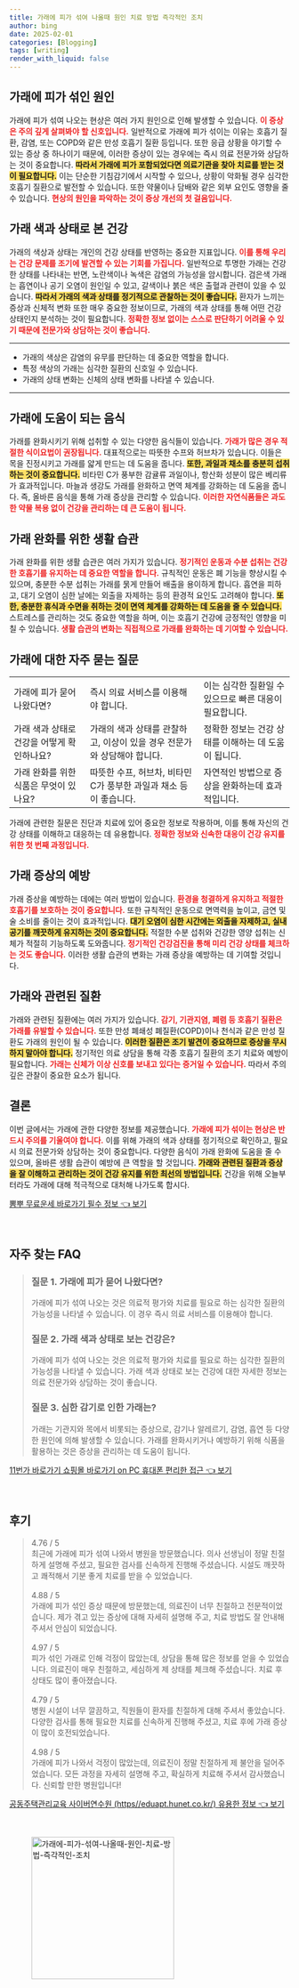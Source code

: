 ```yaml
---
title: 가래에 피가 섞여 나올때 원인 치료 방법 즉각적인 조치
author: bing
date: 2025-02-01
categories: [Blogging]
tags: [writing]
render_with_liquid: false
---
```



<h2 id='가래에 피가 섞인 원인'>가래에 피가 섞인 원인</h2>

<p>가래에 피가 섞여 나오는 현상은 여러 가지 원인으로 인해 발생할 수 있습니다. <b><span style="color: #ee2323;">이 증상은 주의 깊게 살펴봐야 할 신호입니다.</span></b> 일반적으로 가래에 피가 섞이는 이유는 호흡기 질환, 감염, 또는 COPD와 같은 만성 호흡기 질환 등입니다. 또한 응급 상황을 야기할 수 있는 증상 중 하나이기 때문에, 이러한 증상이 있는 경우에는 즉시 의료 전문가와 상담하는 것이 중요합니다. <b><span style="background-color: #ffe066;">따라서 가래에 피가 포함되었다면 의료기관을 찾아 치료를 받는 것이 필요합니다.</span></b> 이는 단순한 기침감기에서 시작할 수 있으나, 상황이 악화될 경우 심각한 호흡기 질환으로 발전할 수 있습니다. 또한 약물이나 담배와 같은 외부 요인도 영향을 줄 수 있습니다. <b><span style="color: #ee2323;">현상의 원인을 파악하는 것이 증상 개선의 첫 걸음입니다.</span></b></p>

<h2 id='가래 색과 상태로 본 건강'>가래 색과 상태로 본 건강</h2>

<p>가래의 색상과 상태는 개인의 건강 상태를 반영하는 중요한 지표입니다. <b><span style="color: #ee2323;">이를 통해 우리는 건강 문제를 조기에 발견할 수 있는 기회를 가집니다.</span></b> 일반적으로 투명한 가래는 건강한 상태를 나타내는 반면, 노란색이나 녹색은 감염의 가능성을 암시합니다. 검은색 가래는 흡연이나 공기 오염이 원인일 수 있고, 갈색이나 붉은 색은 출혈과 관련이 있을 수 있습니다. <b><span style="background-color: #ffe066;">따라서 가래의 색과 상태를 정기적으로 관찰하는 것이 좋습니다.</span></b> 환자가 느끼는 증상과 신체적 변화 또한 매우 중요한 정보이므로, 가래의 색과 상태를 통해 어떤 건강 상태인지 분석하는 것이 필요합니다. <b><span style="color: #ee2323;">정확한 정보 없이는 스스로 판단하기 어려울 수 있기 때문에 전문가와 상담하는 것이 좋습니다.</span></b></p>

<hr />

<ul>
    <li>가래의 색상은 감염의 유무를 판단하는 데 중요한 역할을 합니다.</li>
    <li>특정 색상의 가래는 심각한 질환의 신호일 수 있습니다.</li>
    <li>가래의 상태 변화는 신체의 상태 변화를 나타낼 수 있습니다.</li>
</ul>

<hr />

<h2 id='가래에 도움이 되는 음식'>가래에 도움이 되는 음식</h2>

<p>가래를 완화시키기 위해 섭취할 수 있는 다양한 음식들이 있습니다. <b><span style="color: #ee2323;">가래가 많은 경우 적절한 식이요법이 권장됩니다.</span></b> 대표적으로는 따뜻한 수프와 허브차가 있습니다. 이들은 목을 진정시키고 가래를 얇게 만드는 데 도움을 줍니다. <b><span style="background-color: #ffe066;">또한, 과일과 채소를 충분히 섭취하는 것이 중요합니다.</span></b> 비타민 C가 풍부한 감귤류 과일이나, 항산화 성분이 많은 베리류가 효과적입니다. 마늘과 생강도 가래를 완화하고 면역 체계를 강화하는 데 도움을 줍니다. 즉, 올바른 음식을 통해 가래 증상을 관리할 수 있습니다. <b><span style="color: #ee2323;">이러한 자연식품들은 과도한 약물 복용 없이 건강을 관리하는 데 큰 도움이 됩니다.</span></b></p>

<h2 id='가래 완화를 위한 생활 습관'>가래 완화를 위한 생활 습관</h2>

<p>가래 완화를 위한 생활 습관은 여러 가지가 있습니다. <b><span style="color: #ee2323;">정기적인 운동과 수분 섭취는 건강한 호흡기를 유지하는 데 중요한 역할을 합니다.</span></b> 규칙적인 운동은 폐 기능을 향상시킬 수 있으며, 충분한 수분 섭취는 가래를 묽게 만들어 배출을 용이하게 합니다. 흡연을 피하고, 대기 오염이 심한 날에는 외출을 자제하는 등의 환경적 요인도 고려해야 합니다. <b><span style="background-color: #ffe066;">또한, 충분한 휴식과 수면을 취하는 것이 면역 체계를 강화하는 데 도움을 줄 수 있습니다.</span></b> 스트레스를 관리하는 것도 중요한 역할을 하며, 이는 호흡기 건강에 긍정적인 영향을 미칠 수 있습니다. <b><span style="color: #ee2323;">생활 습관의 변화는 직접적으로 가래를 완화하는 데 기여할 수 있습니다.</span></b></p>

<h2 id='가래에 대한 자주 묻는 질문'>가래에 대한 자주 묻는 질문</h2>

<table>
    <tr>
        <td>가래에 피가 묻어 나왔다면?</td>
        <td>즉시 의료 서비스를 이용해야 합니다.</td>
        <td>이는 심각한 질환일 수 있으므로 빠른 대응이 필요합니다.</td>
    </tr>
    <tr>
        <td>가래 색과 상태로 건강을 어떻게 확인하나요?</td>
        <td>가래의 색과 상태를 관찰하고, 이상이 있을 경우 전문가와 상담해야 합니다.</td>
        <td>정확한 정보는 건강 상태를 이해하는 데 도움이 됩니다.</td>
    </tr>
    <tr>
        <td>가래 완화를 위한 식품은 무엇이 있나요?</td>
        <td> 따뜻한 수프, 허브차, 비타민 C가 풍부한 과일과 채소 등이 좋습니다.</td>
        <td>자연적인 방법으로 증상을 완화하는데 효과적입니다.</td>
    </tr>
</table>

<p>가래에 관련한 질문은 진단과 치료에 있어 중요한 정보로 작용하며, 이를 통해 자신의 건강 상태를 이해하고 대응하는 데 유용합니다. <b><span style="color: #ee2323;">정확한 정보와 신속한 대응이 건강 유지를 위한 첫 번째 과정입니다.</span></b></p>

<h2 id='가래 증상의 예방'>가래 증상의 예방</h2>

<p>가래 증상을 예방하는 데에는 여러 방법이 있습니다. <b><span style="color: #ee2323;">환경을 청결하게 유지하고 적절한 호흡기를 보호하는 것이 중요합니다.</span></b> 또한 규칙적인 운동으로 면역력을 높이고, 금연 및 술 소비를 줄이는 것이 효과적입니다. <b><span style="background-color: #ffe066;">대기 오염이 심한 시간에는 외출을 자제하고, 실내 공기를 깨끗하게 유지하는 것이 중요합니다.</span></b> 적절한 수분 섭취와 건강한 영양 섭취는 신체가 적절히 기능하도록 도와줍니다. <b><span style="color: #ee2323;">정기적인 건강검진을 통해 미리 건강 상태를 체크하는 것도 좋습니다.</span></b> 이러한 생활 습관의 변화는 가래 증상을 예방하는 데 기여할 것입니다.</p>

<h2 id='가래와 관련된 질환'>가래와 관련된 질환</h2>

<p>가래와 관련된 질환에는 여러 가지가 있습니다. <b><span style="color: #ee2323;">감기, 기관지염, 폐렴 등 호흡기 질환은 가래를 유발할 수 있습니다.</span></b> 또한 만성 폐쇄성 폐질환(COPD)이나 천식과 같은 만성 질환도 가래의 원인이 될 수 있습니다. <b><span style="background-color: #ffe066;">이러한 질환은 조기 발견이 중요하므로 증상을 무시하지 말아야 합니다.</span></b> 정기적인 의료 상담을 통해 각종 호흡기 질환의 조기 치료와 예방이 필요합니다. <b><span style="color: #ee2323;">가래는 신체가 이상 신호를 보내고 있다는 증거일 수 있습니다.</span></b> 따라서 주의 깊은 관찰이 중요한 요소가 됩니다.</p>

<h2 id='결론'>결론</h2>

<p>이번 글에서는 가래에 관한 다양한 정보를 제공했습니다. <b><span style="color: #ee2323;">가래에 피가 섞이는 현상은 반드시 주의를 기울여야 합니다.</span></b> 이를 위해 가래의 색과 상태를 정기적으로 확인하고, 필요시 의료 전문가와 상담하는 것이 중요합니다. 다양한 음식이 가래 완화에 도움을 줄 수 있으며, 올바른 생활 습관이 예방에 큰 역할을 할 것입니다. <b><span style="background-color: #ffe066;">가래와 관련된 질환과 증상을 잘 이해하고 관리하는 것이 건강 유지를 위한 최선의 방법입니다.</span></b> 건강을 위해 오늘부터라도 가래에 대해 적극적으로 대처해 나가도록 합시다.</p>


<p><a class="click-button" title="뽐뿌 무료운세 바로가기 필수 정보" href="https://24nara.github.io/posts/%EB%BD%90%EB%BF%8C-%EB%AC%B4%EB%A3%8C%EC%9A%B4%EC%84%B8-%EB%B0%94%EB%A1%9C%EA%B0%80%EA%B8%B0-%ED%95%84%EC%88%98-%EC%A0%95%EB%B3%B4/" rel="dofollow">뽐뿌 무료운세 바로가기 필수 정보 👈 보기</a></p><br>
<h2 id='자주_찾는_FAQ'>자주 찾는 FAQ</h2>
<div itemscope="" itemtype="https://schema.org/FAQPage"> 
<blockquote> 
<div itemscope="" itemprop="mainEntity" itemtype="https://schema.org/Question"> 
<h3 itemprop="name">질문 1. 가래에 피가 묻어 나왔다면?</h3> 
<div itemscope="" itemprop="acceptedAnswer" itemtype="https://schema.org/Answer"> 
<span itemprop="text"> 
<p>가래에 피가 섞여 나오는 것은 의료적 평가와 치료를 필요로 하는 심각한 질환의 가능성을 나타낼 수 있습니다. 이 경우 즉시 의료 서비스를 이용해야 합니다.</p> 
</span> 
</div> 
</div> 
<div itemscope="" itemprop="mainEntity" itemtype="https://schema.org/Question"> 
<h3 itemprop="name">질문 2. 가래 색과 상태로 보는 건강은?</h3> 
<div itemscope="" itemprop="acceptedAnswer" itemtype="https://schema.org/Answer"> 
<span itemprop="text"> 
<p>가래에 피가 섞여 나오는 것은 의료적 평가와 치료를 필요로 하는 심각한 질환의 가능성을 나타낼 수 있습니다. 가래 색과 상태로 보는 건강에 대한 자세한 정보는 의료 전문가와 상담하는 것이 좋습니다.</p> 
</span> 
</div> 
</div> 
<div itemscope="" itemprop="mainEntity" itemtype="https://schema.org/Question"> 
<h3 itemprop="name">질문 3. 심한 감기로 인한 가래는?</h3> 
<div itemscope="" itemprop="acceptedAnswer" itemtype="https://schema.org/Answer"> 
<span itemprop="text"> 
<p>가래는 기관지와 목에서 비롯되는 증상으로, 감기나 알레르기, 감염, 흡연 등 다양한 원인에 의해 발생할 수 있습니다. 가래를 완화시키거나 예방하기 위해 식품을 활용하는 것은 증상을 관리하는 데 도움이 됩니다.</p> 
</span> 
</div> 
</div> 
</blockquote> 
</div>
<p><a class="click-button" title="11번가 바로가기 쇼핑몰 바로가기 on PC 휴대폰 편리한 접근" href="https://24nara.github.io/posts/11%EB%B2%88%EA%B0%80-%EB%B0%94%EB%A1%9C%EA%B0%80%EA%B8%B0-%EC%87%BC%ED%95%91%EB%AA%B0-%EB%B0%94%EB%A1%9C%EA%B0%80%EA%B8%B0-on-PC-%ED%9C%B4%EB%8C%80%ED%8F%B0-%ED%8E%B8%EB%A6%AC%ED%95%9C-%EC%A0%91%EA%B7%BC/" rel="dofollow">11번가 바로가기 쇼핑몰 바로가기 on PC 휴대폰 편리한 접근 👈 보기</a></p><br>
<h2 id='후기'>후기</h2>
<div itemscope itemtype="https://schema.org/Product">
  <blockquote>
  <div itemprop="review" itemscope itemtype="https://schema.org/Review">
      <div itemprop="reviewRating" itemscope itemtype="https://schema.org/Rating"> <span itemprop="ratingValue">4.76</span> / <span itemprop="bestRating">5</span> </div>
      <span itemprop="reviewBody">최근에 가래에 피가 섞여 나와서 병원을 방문했습니다. 의사 선생님이 정말 친절하게 설명해 주셨고, 필요한 검사를 신속하게 진행해 주셨습니다. 시설도 깨끗하고 쾌적해서 기분 좋게 치료를 받을 수 있었습니다.</span>
  </div>
  <br>
  <div itemprop="review" itemscope itemtype="https://schema.org/Review">
      <div itemprop="reviewRating" itemscope itemtype="https://schema.org/Rating"> <span itemprop="ratingValue">4.88</span> / <span itemprop="bestRating">5</span> </div>
      <span itemprop="reviewBody">가래에 피가 섞인 증상 때문에 방문했는데, 의료진이 너무 친절하고 전문적이었습니다. 제가 겪고 있는 증상에 대해 자세히 설명해 주고, 치료 방법도 잘 안내해 주셔서 안심이 되었습니다.</span>
  </div>
  <br>
  <div itemprop="review" itemscope itemtype="https://schema.org/Review">
      <div itemprop="reviewRating" itemscope itemtype="https://schema.org/Rating"> <span itemprop="ratingValue">4.97</span> / <span itemprop="bestRating">5</span> </div>
      <span itemprop="reviewBody">피가 섞인 가래로 인해 걱정이 많았는데, 상담을 통해 많은 정보를 얻을 수 있었습니다. 의료진이 매우 친절하고, 세심하게 제 상태를 체크해 주셨습니다. 치료 후 상태도 많이 좋아졌습니다.</span>
  </div>
  <br>
  <div itemprop="review" itemscope itemtype="https://schema.org/Review">
      <div itemprop="reviewRating" itemscope itemtype="https://schema.org/Rating"> <span itemprop="ratingValue">4.79</span> / <span itemprop="bestRating">5</span> </div>
      <span itemprop="reviewBody">병원 시설이 너무 깔끔하고, 직원들이 환자를 친절하게 대해 주셔서 좋았습니다. 다양한 검사를 통해 필요한 치료를 신속하게 진행해 주셨고, 치료 후에 가래 증상이 많이 호전되었습니다.</span>
  </div>
  <br>
  <div itemprop="review" itemscope itemtype="https://schema.org/Review">
      <div itemprop="reviewRating" itemscope itemtype="https://schema.org/Rating"> <span itemprop="ratingValue">4.98</span> / <span itemprop="bestRating">5</span> </div>
      <span itemprop="reviewBody">가래에 피가 나와서 걱정이 많았는데, 의료진이 정말 친절하게 제 불안을 덜어주었습니다. 모든 과정을 자세히 설명해 주고, 확실하게 치료해 주셔서 감사했습니다. 신뢰할 만한 병원입니다!</span>
  </div>
  </blockquote>
</div>
<p><a class="click-button" title="공동주택관리교육 사이버연수원 (https//eduapt.hunet.co.kr/) 유용한 정보" href="https://24nara.github.io/posts/%EA%B3%B5%EB%8F%99%EC%A3%BC%ED%83%9D%EA%B4%80%EB%A6%AC%EA%B5%90%EC%9C%A1-%EC%82%AC%EC%9D%B4%EB%B2%84%EC%97%B0%EC%88%98%EC%9B%90-(httpseduapt.hunet.co.kr)-%EC%9C%A0%EC%9A%A9%ED%95%9C-%EC%A0%95%EB%B3%B4/" rel="dofollow">공동주택관리교육 사이버연수원 (https//eduapt.hunet.co.kr/) 유용한 정보 👈 보기</a></p><br>
<figure class="image"><img src="https://24nara.github.io/assets/img/thumbnail/가래에-피가-섞여-나올때-원인-치료-방법-즉각적인-조치.webp" alt="가래에-피가-섞여-나올때-원인-치료-방법-즉각적인-조치" width="256" height="256"></figure>